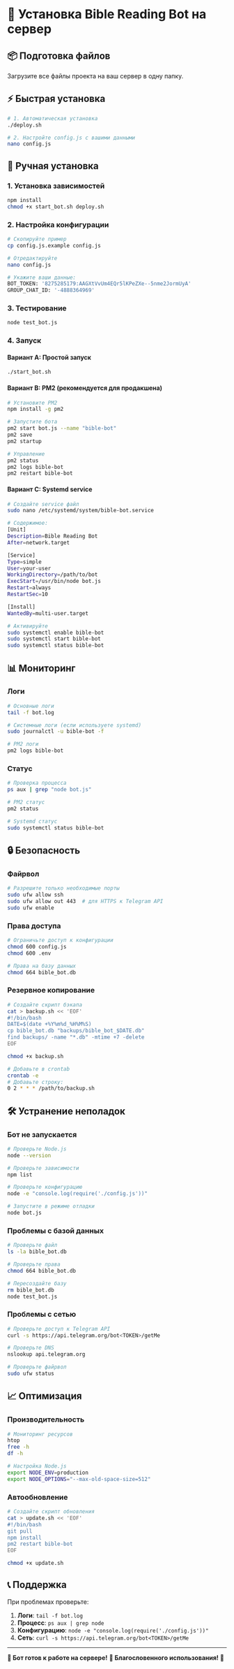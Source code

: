 # 🚀 Установка Bible Reading Bot на сервер

## 📦 Подготовка файлов

Загрузите все файлы проекта на ваш сервер в одну папку.

## ⚡ Быстрая установка

```bash
# 1. Автоматическая установка
./deploy.sh

# 2. Настройте config.js с вашими данными
nano config.js
```

## 🔧 Ручная установка

### 1. Установка зависимостей
```bash
npm install
chmod +x start_bot.sh deploy.sh
```

### 2. Настройка конфигурации
```bash
# Скопируйте пример
cp config.js.example config.js

# Отредактируйте
nano config.js

# Укажите ваши данные:
BOT_TOKEN: '8275285179:AAGXtVvUm4EQr5lKPeZXe--5nme2JormUyA'
GROUP_CHAT_ID: '-4888364969'
```

### 3. Тестирование
```bash
node test_bot.js
```

### 4. Запуск

#### Вариант A: Простой запуск
```bash
./start_bot.sh
```

#### Вариант B: PM2 (рекомендуется для продакшена)
```bash
# Установите PM2
npm install -g pm2

# Запустите бота
pm2 start bot.js --name "bible-bot"
pm2 save
pm2 startup

# Управление
pm2 status
pm2 logs bible-bot
pm2 restart bible-bot
```

#### Вариант C: Systemd service
```bash
# Создайте service файл
sudo nano /etc/systemd/system/bible-bot.service

# Содержимое:
[Unit]
Description=Bible Reading Bot
After=network.target

[Service]
Type=simple
User=your-user
WorkingDirectory=/path/to/bot
ExecStart=/usr/bin/node bot.js
Restart=always
RestartSec=10

[Install]
WantedBy=multi-user.target

# Активируйте
sudo systemctl enable bible-bot
sudo systemctl start bible-bot
sudo systemctl status bible-bot
```

## 📊 Мониторинг

### Логи
```bash
# Основные логи
tail -f bot.log

# Системные логи (если используете systemd)
sudo journalctl -u bible-bot -f

# PM2 логи
pm2 logs bible-bot
```

### Статус
```bash
# Проверка процесса
ps aux | grep "node bot.js"

# PM2 статус
pm2 status

# Systemd статус
sudo systemctl status bible-bot
```

## 🔒 Безопасность

### Файрвол
```bash
# Разрешите только необходимые порты
sudo ufw allow ssh
sudo ufw allow out 443  # для HTTPS к Telegram API
sudo ufw enable
```

### Права доступа
```bash
# Ограничьте доступ к конфигурации
chmod 600 config.js
chmod 600 .env

# Права на базу данных
chmod 664 bible_bot.db
```

### Резервное копирование
```bash
# Создайте скрипт бэкапа
cat > backup.sh << 'EOF'
#!/bin/bash
DATE=$(date +%Y%m%d_%H%M%S)
cp bible_bot.db "backups/bible_bot_$DATE.db"
find backups/ -name "*.db" -mtime +7 -delete
EOF

chmod +x backup.sh

# Добавьте в crontab
crontab -e
# Добавьте строку:
0 2 * * * /path/to/backup.sh
```

## 🛠️ Устранение неполадок

### Бот не запускается
```bash
# Проверьте Node.js
node --version

# Проверьте зависимости
npm list

# Проверьте конфигурацию
node -e "console.log(require('./config.js'))"

# Запустите в режиме отладки
node bot.js
```

### Проблемы с базой данных
```bash
# Проверьте файл
ls -la bible_bot.db

# Проверьте права
chmod 664 bible_bot.db

# Пересоздайте базу
rm bible_bot.db
node test_bot.js
```

### Проблемы с сетью
```bash
# Проверьте доступ к Telegram API
curl -s https://api.telegram.org/bot<TOKEN>/getMe

# Проверьте DNS
nslookup api.telegram.org

# Проверьте файрвол
sudo ufw status
```

## 📈 Оптимизация

### Производительность
```bash
# Мониторинг ресурсов
htop
free -h
df -h

# Настройка Node.js
export NODE_ENV=production
export NODE_OPTIONS="--max-old-space-size=512"
```

### Автообновление
```bash
# Создайте скрипт обновления
cat > update.sh << 'EOF'
#!/bin/bash
git pull
npm install
pm2 restart bible-bot
EOF

chmod +x update.sh
```

## 📞 Поддержка

При проблемах проверьте:

1. **Логи**: `tail -f bot.log`
2. **Процесс**: `ps aux | grep node`
3. **Конфигурацию**: `node -e "console.log(require('./config.js'))"`
4. **Сеть**: `curl -s https://api.telegram.org/bot<TOKEN>/getMe`

---

**🎉 Бот готов к работе на сервере!**
**📖 Благословенного использования! 🙏**